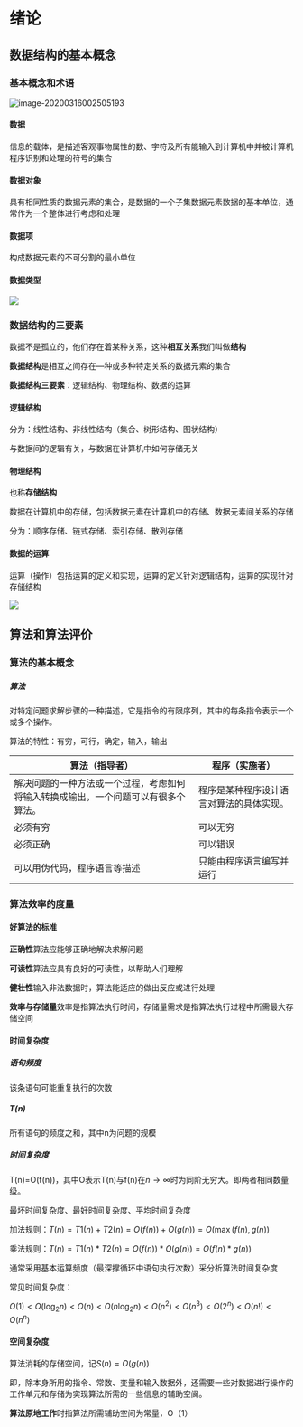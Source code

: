 # 绪论

## 数据结构的基本概念

### 基本概念和术语

![image-20200316002505193](https://picgo12138.oss-cn-hangzhou.aliyuncs.com/md/image-20200316002505193.png)

#### 数据

信息的载体，是描述客观事物属性的数、字符及所有能输入到计算机中并被计算机程序识别和处理的符号的集合

#### 数据对象

具有相同性质的数据元素的集合，是数据的一个子集数据元素数据的基本单位，通常作为一个整体进行考虑和处理

#### 数据项

构成数据元素的不可分割的最小单位

#### 数据类型

![](https://picgo12138.oss-cn-hangzhou.aliyuncs.com/md/截图_2020031600212821SS.png)

### 数据结构的三要素

数据不是孤立的，他们存在着某种关系，这种**相互关系**我们叫做**结构**

**数据结构**是相互之间存在—种或多种特定关系的数据元素的集合

**数据结构三要素**：逻辑结构、物理结构、数据的运算

#### 逻辑结构

分为：线性结构、非线性结构（集合、树形结构、图状结构）

与数据间的逻辑有关，与数据在计算机中如何存储无关

#### 物理结构

也称**存储结构**

数据在计算机中的存储，包括数据元素在计算机中的存储、数据元素间关系的存储 

分为：顺序存储、链式存储、索引存储、散列存储

#### 数据的运算

运算（操作）包括运算的定义和实现，运算的定义针对逻辑结构，运算的实现针对存储结构

![](https://picgo12138.oss-cn-hangzhou.aliyuncs.com/md/截图_202003160162706SS.png)

## 算法和算法评价

### 算法的基本概念

##### 算法

对特定问题求解步骤的一种描述，它是指令的有限序列，其中的每条指令表示一个或多个操作。

算法的特性：有穷，可行，确定，输入，输出

| 算法（指导者）                                               | 程序（实施者）                           |
| ------------------------------------------------------------ | ---------------------------------------- |
| 解决问题的一种方法或一个过程，考虑如何将输入转换成输出，一个问题可以有很多个算法。 | 程序是某种程序设计语言对算法的具体实现。 |
| 必须有穷                                                     | 可以无穷                                 |
| 必须正确                                                     | 可以错误                                 |
| 可以用伪代码，程序语言等描述                                 | 只能由程序语言编写并运行                 |

### 算法效率的度量

#### 好算法的标准

**正确性**算法应能够正确地解决求解问题

**可读性**算法应具有良好的可读性，以帮助人们理解

**健壮性**输入非法数据时，算法能适应的做出反应或进行处理

**效率与存储量**效率是指算法执行时间，存储量需求是指算法执行过程中所需最大存储空间

#### 时间复杂度

##### 语句频度

该条语句可能重复执行的次数

##### T(n)

所有语句的频度之和，其中n为问题的规模

##### 时间复杂度

T(n)=O(f(n))，其中O表示T(n)与f(n)在$n \rightarrow \infty$时为同阶无穷大。即两者相同数量级。

最坏时间复杂度、最好时间复杂度、平均时间复杂度

加法规则：$T(n)=T 1(n)+T 2(n)=O(f(n))+O(g(n))=O(\max (f(n), g(n))$

乘法规则：$T(n)=T 1(n) * T 2(n)=O(f(n)) * O(g(n))=O(f(n) * g(n))$

通常采用基本运算频度（最深撑循环中语句执行次数）采分析算法时间复杂度

常见时间复杂度：

$O(1)<O\left(\log _{2} n\right)<O(n)<O\left(n \log _{2} n\right)<O\left(n^{2}\right)<O\left(n^{3}\right)<O\left(2^{n}\right)<O(n !)<O\left(n^{n}\right)$

#### 空间复杂度

算法消耗的存储空间，记$S(n)=O(g(n))$

即，除本身所用的指令、常数、变量和输入数据外，还需要一些对数据进行操作的工作单元和存储为实现算法所需的一些信息的辅助空阆。

**算法原地工作**时指算法所需辅助空间为常量，O（1）